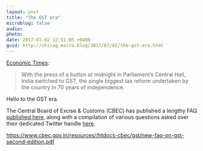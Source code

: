 ```yaml
---
layout: post
title: "The GST era"
microblog: false
audio: 
photo: 
date: 2017-07-02 12:51:05 +0400
guid: http://chirag.micro.blog/2017/07/02/the-gst-era.html
---
```

<p><a href="http://economictimes.indiatimes.com/news/economy/policy/india-say-hello-to-gst-biggest-ever-tax-reform-comes-into-effect/articleshow/59391199.cms" target="_blank">Economic Times</a>:</p>
<blockquote>With the press of a button at midnight in Parliament’s Central Hall, India switched to GST, the single biggest tax reform undertaken by the country in 70 years of independence.</blockquote>
<p>Hello to the GST era.</p>
<p>The Central Board of Excise &amp; Customs (CBEC) has published a lengthy FAQ <a href="http://www.cbec.gov.in/resources//htdocs-cbec/gst/new-faq-on-gst-second-edition.pdf" target="_blank">published here</a>, along with a compilation of various questions asked over their dedicated Twitter handle <a href="http://www.cbec.gov.in/resources//htdocs-cbec/gst/tweet-faq.pdf" target="_blank">here</a>.</p>
<a href="https://www.cbec.gov.in/resources//htdocs-cbec/gst/new-faq-on-gst-second-edition.pdf">https://www.cbec.gov.in/resources//htdocs-cbec/gst/new-faq-on-gst-second-edition.pdf</a>
